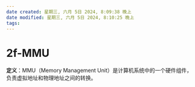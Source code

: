 ```yaml
---
date created: 星期三, 六月 5日 2024, 8:09:38 晚上
date modified: 星期三, 六月 5日 2024, 8:10:25 晚上
tags: 
---
```


# 2f-MMU

**定义**：MMU（Memory Management Unit）是计算机系统中的一个硬件组件，负责虚拟地址和物理地址之间的转换。